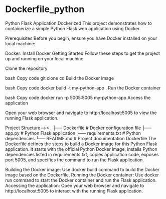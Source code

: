 # Dockerfile_python

Python Flask Application Dockerized
This project demonstrates how to containerize a simple Python Flask web application using Docker.

Prerequisites
Before you begin, ensure you have Docker installed on your local machine:

Docker: Install Docker
Getting Started
Follow these steps to get the project up and running on your local machine.

Clone the repository

bash
Copy code
git clone <repository-url>
cd <repository-directory>
Build the Docker image

bash
Copy code
docker build -t my-python-app .
Run the Docker container

bash
Copy code
docker run -p 5005:5005 my-python-app
Access the application

Open your web browser and navigate to http://localhost:5005 to view the running Flask application.

Project Structure-->>
.
├── Dockerfile          # Docker configuration file
├── app.py              # Python Flask application
├── requirements.txt    # Python dependencies
└── README.md           # Project documentation
Dockerfile
The Dockerfile defines the steps to build a Docker image for this Python Flask application. It starts with the official Python Docker image, installs Python dependencies listed in requirements.txt, copies application code, exposes port 5005, and specifies the command to run the Flask application.


Building the Docker image: Use docker build command to build the Docker image based on the Dockerfile.
Running the Docker container: Use docker run command to start the Docker container and run the Flask application.
Accessing the application: Open your web browser and navigate to http://localhost:5005 to interact with the running Flask application.
